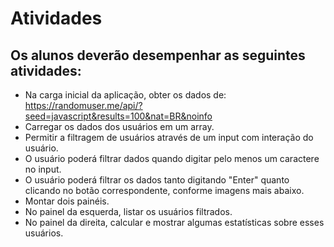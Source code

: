# Atividades

## Os alunos deverão desempenhar as seguintes atividades:

- Na carga inicial da aplicação, obter os dados de: https://randomuser.me/api/?seed=javascript&results=100&nat=BR&noinfo 
- Carregar os dados dos usuários em um array.
- Permitir a filtragem de usuários através de um input com interação do usuário.
- O usuário poderá filtrar dados quando digitar pelo menos um caractere no input.
- O usuário poderá filtrar os dados tanto digitando "Enter" quanto clicando no botão correspondente, conforme imagens mais abaixo.
- Montar dois painéis.
- No painel da esquerda, listar os usuários filtrados.
- No painel da direita, calcular e mostrar algumas estatísticas sobre esses usuários.
